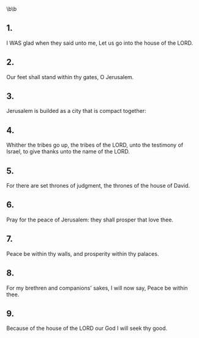 \b\b
## 1.
I WAS glad when they said unto me, Let us go into the house of the LORD.
## 2.
Our feet shall stand within thy gates, O Jerusalem.
## 3.
Jerusalem is builded as a city that is compact together:
## 4.
Whither the tribes go up, the tribes of the LORD, unto the testimony of Israel, to give thanks unto the name of the LORD.
## 5.
For there are set thrones of judgment, the thrones of the house of David.
## 6.
Pray for the peace of Jerusalem: they shall prosper that love thee.
## 7.
Peace be within thy walls, and prosperity within thy palaces.
## 8.
For my brethren and companions' sakes, I will now say, Peace be within thee.
## 9.
Because of the house of the LORD our God I will seek thy good.
